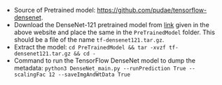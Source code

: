 - Source of Pretrained model: https://github.com/pudae/tensorflow-densenet.
- Download the DenseNet-121 pretrained model from [link](https://drive.google.com/open?id=0B_fUSpodN0t0eW1sVk1aeWREaDA) given in the above website and place the same in the `PreTrainedModel` folder. This should be a file of the name `tf-densenet121.tar.gz`.
- Extract the model: `cd PreTrainedModel && tar -xvzf tf-densenet121.tar.gz && cd - `
- Command to run the TensorFlow DenseNet model to dump the metadata:
`python3 DenseNet_main.py --runPrediction True --scalingFac 12 --saveImgAndWtData True`